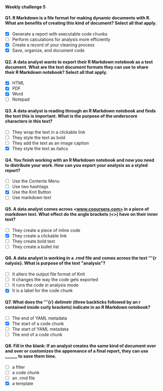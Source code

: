 #### Weekly challenge 5

#### Q1. R Markdown is a file format for making dynamic documents with R. What are benefits of creating this kind of document? Select all that apply.
- [x] Generate a report with executable code chunks
- [ ] Perform calculations for analysis more efficiently
- [x] Create a record of your cleaning process
- [x] Save, organize, and document code

#### Q2. A data analyst wants to export their R Markdown notebook as a text document. What are the text document formats they can use to share their R Markdown notebook? Select all that apply.
- [x] HTML
- [x] PDF
- [x] Word
- [ ] Notepad

#### Q3. A data analyst is reading through an R Markdown notebook and finds the text __this__ is important. What is the purpose of the underscore characters in this text?
- [ ] They wrap the text in a clickable link
- [ ] They style the text as bold
- [ ] They add the text as an image caption
- [x] They style the text as italics

#### Q4. You finish working with an R Markdown notebook and now you need to distribute your work. How can you export your analysis as a styled report?
- [ ] Use the Contents Menu
- [ ] Use two hashtags
- [x] Use the Knit Button
- [ ] Use markdown text

#### Q5. A data analyst comes across <www.cooursera.com> in a piece of markdown text. What effect do the angle brackets (<>) have on their inner text?
- [ ] They create a piece of inline code
- [x] They create a clickable link
- [ ] They create bold text
- [ ] They create a bullet list

#### Q6. A data analyst is working in a .rmd file and comes across the text '''{r nalysis}. What is purpose of the text "analysis"?
- [ ] It alters the output file format of Knit
- [ ] It changes the way the code gets exported
- [ ] It runs the code in analysis mode
- [x] It is a label for the code chunk

#### Q7. What does the '''{r} delimetr (three backticks followed by an r contained inside curly brackets) indicate in an R Markdown notebook?
- [ ] The end of YAML metadata
- [x] The start of a code chunk
- [ ] The start of YAML metadata
- [ ] The end of a code chunk

#### Q8. Fill in the blank: If an analyst creates the same kind of document over and over or customizes the appereance of a final report, they can use ______ to save them time.
- [ ] a filter
- [ ] a code chunk
- [ ] an .rmd file
- [x] a template
